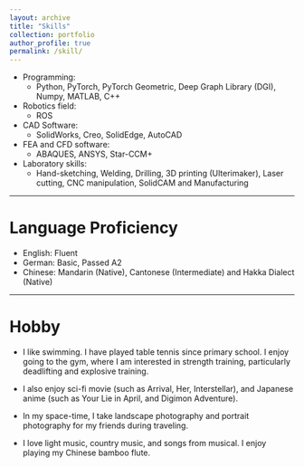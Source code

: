 ```yaml
---
layout: archive
title: "Skills"
collection: portfolio
author_profile: true
permalink: /skill/ 
---
```


<!-- Skills -->
<!-- ====== -->
* Programming: 
  * Python, PyTorch, PyTorch Geometric, Deep Graph Library (DGI), Numpy, MATLAB, C++ 
* Robotics field: 
  * ROS
* CAD Software:
  * SolidWorks, Creo, SolidEdge, AutoCAD
* FEA and CFD software:
  * ABAQUES, ANSYS, Star-CCM+
* Laboratory skills:
  * Hand-sketching, Welding, Drilling, 3D printing (Ulterimaker), Laser cutting, CNC manipulation, SolidCAM and Manufacturing

<hr>

Language Proficiency
======
* English:  Fluent 
* German:  Basic, Passed A2
* Chinese: Mandarin (Native), Cantonese (Intermediate) and Hakka Dialect (Native)

<hr>

Hobby
======
<!-- I like:
* Swimming
* Table tennis
* Movie
* Photography
* Chinese bamboo flute
 -->

* I like swimming. I have played table tennis since primary school. I enjoy going to the gym, where I am interested in strength training, particularly deadlifting and explosive training. 

* I also enjoy sci-fi movie (such as Arrival, Her, Interstellar), and Japanese anime (such as Your Lie in April, and Digimon Adventure).

* In my space-time, I take landscape photography and portrait photography for my friends during traveling.  

* I love light music, country music, and songs from musical. I enjoy playing my Chinese bamboo flute.
